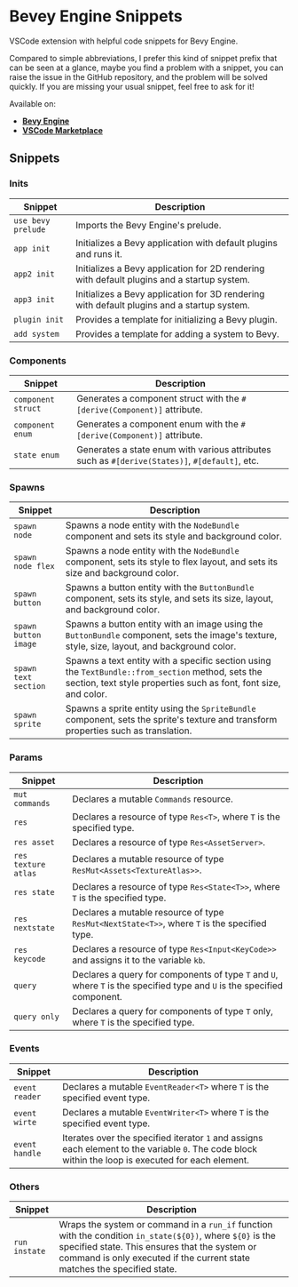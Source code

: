 # Bevey Engine Snippets

VSCode extension with helpful code snippets for Bevy Engine.

Compared to simple abbreviations, I prefer this kind of snippet prefix that can be seen at a glance, maybe you find a problem with a snippet, you can raise the issue in the GitHub repository, and the problem will be solved quickly. If you are missing your usual snippet, feel free to ask for it!

Available on:

- [**Bevy Engine**](https://bevyengine.org/)
- [**VSCode Marketplace**](https://marketplace.visualstudio.com/items?itemName=rendaoer.bevyengine-snippets)

## Snippets

### Inits

| Snippet            | Description                                                                                |
| ------------------ | ------------------------------------------------------------------------------------------ |
| `use bevy prelude` | Imports the Bevy Engine's prelude.                                                         |
| `app init`         | Initializes a Bevy application with default plugins and runs it.                           |
| `app2 init`        | Initializes a Bevy application for 2D rendering with default plugins and a startup system. |
| `app3 init`        | Initializes a Bevy application for 3D rendering with default plugins and a startup system. |
| `plugin init`      | Provides a template for initializing a Bevy plugin.                                        |
| `add system`       | Provides a template for adding a system to Bevy.                                           |

### Components

| Snippet            | Description                                                                                    |
| ------------------ | ---------------------------------------------------------------------------------------------- |
| `component struct` | Generates a component struct with the `#[derive(Component)]` attribute.                        |
| `component enum`   | Generates a component enum with the `#[derive(Component)]` attribute.                          |
| `state enum`       | Generates a state enum with various attributes such as `#[derive(States)]`, `#[default]`, etc. |

### Spawns

| Snippet              | Description                                                                                                                                                           |
| -------------------- | --------------------------------------------------------------------------------------------------------------------------------------------------------------------- |
| `spawn node`         | Spawns a node entity with the `NodeBundle` component and sets its style and background color.                                                                         |
| `spawn node flex`    | Spawns a node entity with the `NodeBundle` component, sets its style to flex layout, and sets its size and background color.                                          |
| `spawn button`       | Spawns a button entity with the `ButtonBundle` component, sets its style, and sets its size, layout, and background color.                                            |
| `spawn button image` | Spawns a button entity with an image using the `ButtonBundle` component, sets the image's texture, style, size, layout, and background color.                         |
| `spawn text section` | Spawns a text entity with a specific section using the `TextBundle::from_section` method, sets the section, text style properties such as font, font size, and color. |
| `spawn sprite`       | Spawns a sprite entity using the `SpriteBundle` component, sets the sprite's texture and transform properties such as translation.                                    |

### Params

| Snippet             | Description                                                                                                              |
| ------------------- | ------------------------------------------------------------------------------------------------------------------------ |
| `mut commands`      | Declares a mutable `Commands` resource.                                                                                  |
| `res`               | Declares a resource of type `Res<T>`, where `T` is the specified type.                                                   |
| `res asset`         | Declares a resource of type `Res<AssetServer>`.                                                                          |
| `res texture atlas` | Declares a mutable resource of type `ResMut<Assets<TextureAtlas>>`.                                                      |
| `res state`         | Declares a resource of type `Res<State<T>>`, where `T` is the specified type.                                            |
| `res nextstate`     | Declares a mutable resource of type `ResMut<NextState<T>>`, where `T` is the specified type.                             |
| `res keycode`       | Declares a resource of type `Res<Input<KeyCode>>` and assigns it to the variable `kb`.                                   |
| `query`             | Declares a query for components of type `T` and `U`, where `T` is the specified type and `U` is the specified component. |
| `query only`        | Declares a query for components of type `T` only, where `T` is the specified type.                                       |

### Events

| Snippet        | Description                                                                                                                                         |
| -------------- | --------------------------------------------------------------------------------------------------------------------------------------------------- |
| `event reader` | Declares a mutable `EventReader<T>` where `T` is the specified event type.                                                                          |
| `event wirte`  | Declares a mutable `EventWriter<T>` where `T` is the specified event type.                                                                          |
| `event handle` | Iterates over the specified iterator `1` and assigns each element to the variable `0`. The code block within the loop is executed for each element. |

### Others

| Snippet       | Description                                                                                                                                                                                                                             |
| ------------- | --------------------------------------------------------------------------------------------------------------------------------------------------------------------------------------------------------------------------------------- |
| `run instate` | Wraps the system or command in a `run_if` function with the condition `in_state(${0})`, where `${0}` is the specified state. This ensures that the system or command is only executed if the current state matches the specified state. |
